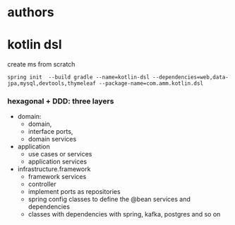 # authors

# kotlin dsl

create ms from scratch
```
spring init  --build gradle --name=kotlin-dsl --dependencies=web,data-jpa,mysql,devtools,thymeleaf --package-name=com.amm.kotlin.dsl
```

### hexagonal + DDD: three layers
* domain: 
    - domain, 
    - interface ports, 
    - domain services
* application
    - use cases or services
    - application services
* infrastructure.framework
    - framework services
    - controller
    - implement ports as repositories
    - spring config classes to define the @bean services and dependencies
    - classes with dependencies with spring, kafka, postgres and so on
    